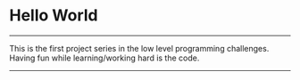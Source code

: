# Hello World

-------------

This is the first project series in the low level programming challenges. Having fun while learning/working hard is the code.

-----------
